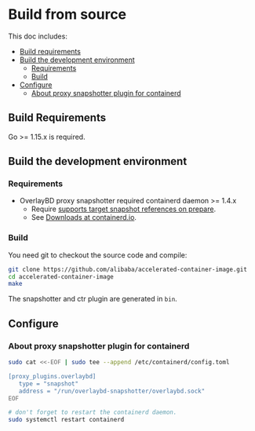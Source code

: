 # Build from source

This doc includes:

* [Build requirements](#build-requirements)
* [Build the development environment](#build-the-development-environment)
  * [Requirements](#requirements)
  * [Build](#build)
* [Configure](#configure)
  * [About proxy snapshotter plugin for containerd](#about-proxy-snapshotter-plugin-for-containerd)

## Build Requirements

Go >= 1.15.x is required.

## Build the development environment

### Requirements

* OverlayBD proxy snapshotter required containerd daemon >= 1.4.x
  * Require [supports target snapshot references on prepare](https://github.com/containerd/containerd/pull/3793).
  * See [Downloads at containerd.io](https://containerd.io/downloads/).

### Build

You need git to checkout the source code and compile:

```bash
git clone https://github.com/alibaba/accelerated-container-image.git
cd accelerated-container-image
make
```
The snapshotter and ctr plugin are generated in `bin`.

## Configure

### About proxy snapshotter plugin for containerd

```bash
sudo cat <<-EOF | sudo tee --append /etc/containerd/config.toml

[proxy_plugins.overlaybd]
   type = "snapshot"
   address = "/run/overlaybd-snapshotter/overlaybd.sock"
EOF

# don't forget to restart the containerd daemon.
sudo systemctl restart containerd
```
